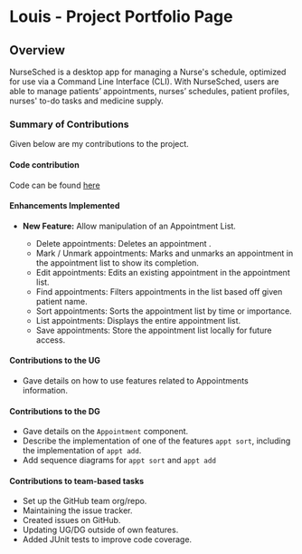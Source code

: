 # Louis - Project Portfolio Page

## Overview
NurseSched is a desktop app for managing a Nurse's schedule, optimized for use via a Command Line Interface (CLI).
With NurseSched, users are able to manage patients’ appointments, nurses’ schedules, patient profiles, nurses' to-do
tasks and medicine supply.

### Summary of Contributions
Given below are my contributions to the project.

#### Code contribution
Code can be found [here](https://nus-cs2113-ay2425s2.github.io/tp-dashboard/?search=louistaii&breakdown=true&sort=groupTitle%20dsc&sortWithin=title&since=2025-02-21&timeframe=commit&mergegroup=&groupSelect=groupByRepos&checkedFileTypes=docs~functional-code~test-code~other)
#### Enhancements Implemented

- **New Feature:** Allow manipulation of an Appointment List.

  - Delete appointments: Deletes an appointment .
  - Mark / Unmark appointments: Marks and unmarks an appointment in the appointment list to show its completion.
  - Edit appointments: Edits an existing appointment in the appointment list.
  - Find appointments: Filters appointments in the list based off given patient name.
  - Sort appointments: Sorts the appointment list by time or importance.
  - List appointments: Displays the entire appointment list.
  - Save appointments: Store the appointment list locally for future access.

#### Contributions to the UG

- Gave details on how to use features related to Appointments information.

#### Contributions to the DG

- Gave details on the `Appointment` component.
- Describe the implementation of one of the features `appt sort`, including the implementation of  `appt add`.
- Add sequence diagrams for `appt sort` and `appt add`

#### Contributions to team-based tasks

- Set up the GitHub team org/repo.
- Maintaining the issue tracker.
- Created issues on GitHub.
- Updating UG/DG outside of own features.
- Added JUnit tests to improve code coverage.

